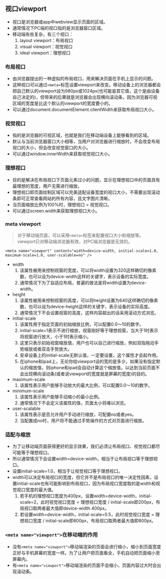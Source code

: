 ## 视口viewport
- 视口是浏览器或app中webview显示页面的区域。
- 通常情况下PC端的视口指的是浏览器窗口区域。
- 移动端有些复杂，有三个视口：
  1. layout viewport：布局视口
  2. visual viewport：视觉视口
  3. ideal viewport：理想视口
### 布局视口
- 由浏览器提出的一种虚拟的布局视口，用来解决页面在手机上显示的问题。
- 这种视口可以通过`<meta>`标签设置viewport来改变。移动设备上的浏览器都会把自己默认的viewport设为980px或1024px(也可能是其它值，这个是由设备自己决定的)，但带来的后果就是浏览器会出现横向滚动条，因为浏览器可视区域的宽度是比这个默认的viewport的宽度要小的。
- 可以通过document.documentElement.clientWidth来获取布局视口大小。
### 视觉视口
- 指的是浏览器的可视区域，也就是我们在移动端设备上能够看到的区域。
- 默认与当前浏览器窗口大小相等，当用户对浏览器进行缩放时，不会改变布局视口的大小，但会改变视觉窗口的大小。
- 可以通过window.innerWidth来获取视觉视口大小。
### 理想视口
- 目的是解决在布局视口下页面元素过小的问题，显示在理想视口中的页面具有最理想的宽度，用户无需进行缩放。
- 理想视口即页面绘制区域可以完美适配设备宽度的视口大小，不需要出现滚动条即可正常查看网站的所有内容，且文字图片清晰。
- 当页面缩放比例为100%时，理想视口 = 视觉视口。
- 可以通过screen.width来获取理想视口大小。
### meta viewport
> 对于移动端页面，可以采用`<meta>`标签来配置视口大小和缩放等。viewport只对移动端浏览器有效，对PC端浏览器是无效的。

```
<meta name="viewport" content="width=device-width, initial-scale=1.0, maximum-scale=1.0, user-scalable=no" />
```
- width
  1. 该属性被用来控制视窗的宽度，可以将width设置为320这样确切的像素数，也可以设为device-width这样的关键字，表示设备的实际宽度。
  2. 通常情况下为了自适应布局，普遍的做法是将width设置为device-width。
- height
  1. 该属性被用来控制视窗的高度，可以将height设置为640这样确切的像素数，也可以设为device-height这样的关键字，表示设备的实际高度。
  2. 通常情况下不会设置视窗的高度，这样内容超出的话采用滚动方式浏览。
- initial-scale
  1. 该属性用于指定页面的初始缩放比例，可以配置0.0～10的数字。
  2. initial-scale=1表示不进行缩放，视窗刚好等于理想视窗，当大于1时表示将视窗进行放大，小于1时表示缩小。
  3. 这里只表示初始视窗缩放值，用户也可以自己进行缩放，例如双指拖动手势缩放或者双击手势放大。
  4. 安卓设备上的initial-scale无默认值，一定要设置，这个属性才会起作用。
  5. 在iphone和ipad上，无论你给viewport设的宽的是多少，如果没有指定默认的缩放值，则iphone和ipad会自动计算这个缩放值，以达到当前页面不会出现横向滚动条(或者说viewport的宽度就是屏幕的宽度)的目的。
- maximum-scale
  1. 该属性表示用户能够手动放大的最大比例，可以配置0.0～10的数字。
- minimum-scale
  1. 该属性表示用户能够手动缩小的最小比例。
  2. 通常情况下不会定义该属性的值，页面太小将难以浏览。
- user-scalable
  1. 该属性表示是否允许用户手动进行缩放，可配置no或者yes。
  2. 当配置成no时，用户将不能通过手势操作的方式对页面进行缩放。
### 适配与缩放
- 为了让移动端页面获得更好的显示效果，我们必须让布局视口、视觉视口都尽可能等于理想视口。
- 所以通常情况下会设置width=device-width，相当于让布局视口等于理想视口。
- 设置initial-scale=1.0，相当于让视觉视口等于理想视口。
- width可以决定布局视口的宽度，但它并不是布局视口的唯一决定性因素，设置initial-scale也有可能影响到布局视口，因为布局视口宽度取的是width和视觉视口宽度的最大值。
  1. 若手机的理想视口宽度为400px，设置width=device-width，initial-scale=2，此时视觉视口宽度 = 理想视口宽度 / initial-scale即200px，布局视口取两者最大值即device-width 400px。
  2. 若设置width=device-width，initial-scale=0.5，此时视觉视口宽度 = 理想视口宽度 / initial-scale即800px，布局视口取两者最大值即800px。
### `<meta name="viewport">`在移动端的作用
- 没有`<meta name="viewport">`移动端渲染的页面会进行缩小，缩小到页面宽度正好与手机屏幕的宽度一样。为了让用户把页面看全，手机自动把页面缩小至屏幕内。
- 有`<meta name="viewport">`移动端渲染的页面不会缩小，页面内容过大时会出现滚动条。
